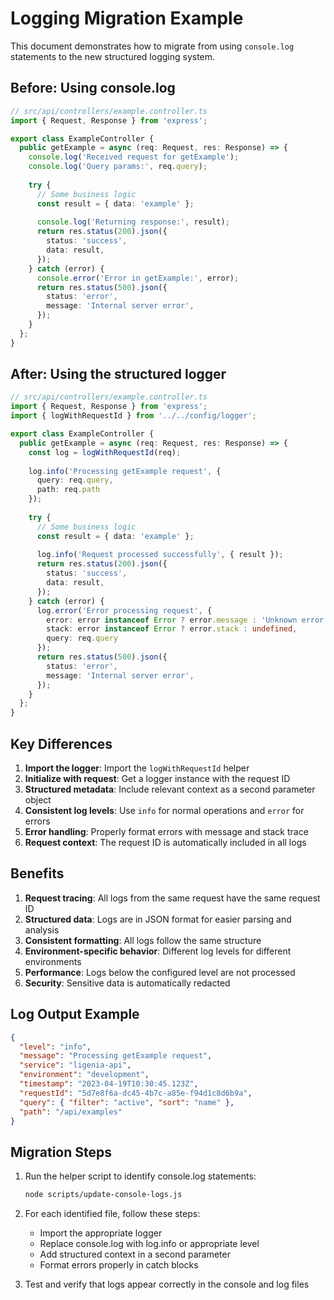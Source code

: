 # Logging Migration Example

This document demonstrates how to migrate from using `console.log` statements to the new structured logging system.

## Before: Using console.log

```typescript
// src/api/controllers/example.controller.ts
import { Request, Response } from 'express';

export class ExampleController {
  public getExample = async (req: Request, res: Response) => {
    console.log('Received request for getExample');
    console.log('Query params:', req.query);
    
    try {
      // Some business logic
      const result = { data: 'example' };
      
      console.log('Returning response:', result);
      return res.status(200).json({
        status: 'success',
        data: result,
      });
    } catch (error) {
      console.error('Error in getExample:', error);
      return res.status(500).json({
        status: 'error',
        message: 'Internal server error',
      });
    }
  };
}
```

## After: Using the structured logger

```typescript
// src/api/controllers/example.controller.ts
import { Request, Response } from 'express';
import { logWithRequestId } from '../../config/logger';

export class ExampleController {
  public getExample = async (req: Request, res: Response) => {
    const log = logWithRequestId(req);
    
    log.info('Processing getExample request', { 
      query: req.query,
      path: req.path
    });
    
    try {
      // Some business logic
      const result = { data: 'example' };
      
      log.info('Request processed successfully', { result });
      return res.status(200).json({
        status: 'success',
        data: result,
      });
    } catch (error) {
      log.error('Error processing request', { 
        error: error instanceof Error ? error.message : 'Unknown error',
        stack: error instanceof Error ? error.stack : undefined,
        query: req.query
      });
      return res.status(500).json({
        status: 'error',
        message: 'Internal server error',
      });
    }
  };
}
```

## Key Differences

1. **Import the logger**: Import the `logWithRequestId` helper
2. **Initialize with request**: Get a logger instance with the request ID
3. **Structured metadata**: Include relevant context as a second parameter object
4. **Consistent log levels**: Use `info` for normal operations and `error` for errors
5. **Error handling**: Properly format errors with message and stack trace
6. **Request context**: The request ID is automatically included in all logs

## Benefits

1. **Request tracing**: All logs from the same request have the same request ID
2. **Structured data**: Logs are in JSON format for easier parsing and analysis
3. **Consistent formatting**: All logs follow the same structure
4. **Environment-specific behavior**: Different log levels for different environments
5. **Performance**: Logs below the configured level are not processed
6. **Security**: Sensitive data is automatically redacted

## Log Output Example

```json
{
  "level": "info",
  "message": "Processing getExample request",
  "service": "ligenia-api",
  "environment": "development",
  "timestamp": "2023-04-19T10:30:45.123Z",
  "requestId": "5d7e8f6a-dc45-4b7c-a85e-f94d1c8d6b9a",
  "query": { "filter": "active", "sort": "name" },
  "path": "/api/examples"
}
```

## Migration Steps

1. Run the helper script to identify console.log statements:
   ```bash
   node scripts/update-console-logs.js
   ```

2. For each identified file, follow these steps:
   - Import the appropriate logger
   - Replace console.log with log.info or appropriate level
   - Add structured context in a second parameter
   - Format errors properly in catch blocks

3. Test and verify that logs appear correctly in the console and log files 